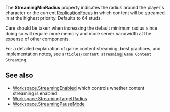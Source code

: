 The **StreamingMinRadius** property indicates the radius around the player's character or the current [ReplicationFocus](https://developer.roblox.com/en-us/api-reference/property/Player/ReplicationFocus) in which content will be streamed in at the highest priority. Defaults to 64 studs.

Care should be taken when increasing the default minimum radius since doing so will require more memory and more server bandwidth at the expense of other components.

For a detailed explanation of game content streaming, best practices, and implementation notes, see `articles/content streaming|Game Content Streaming`.

See also
--------

*   [Workspace.StreamingEnabled](https://developer.roblox.com/en-us/api-reference/property/Workspace/StreamingEnabled) which controls whether content streaming is enabled
*   [Workspace.StreamingTargetRadius](https://developer.roblox.com/en-us/api-reference/property/Workspace/StreamingTargetRadius)
*   [Workspace.StreamingPauseMode](https://developer.roblox.com/en-us/api-reference/property/Workspace/StreamingPauseMode)